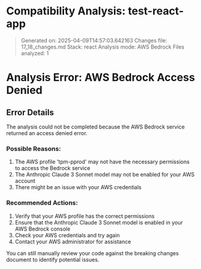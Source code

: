 # Compatibility Analysis: test-react-app
> Generated on: 2025-04-09T14:57:03.642163
> Changes file: 17_18_changes.md
> Stack: react
> Analysis mode: AWS Bedrock
> Files analyzed: 1


# Analysis Error: AWS Bedrock Access Denied

## Error Details
The analysis could not be completed because the AWS Bedrock service returned an access denied error.

### Possible Reasons:
1. The AWS profile 'tpm-pprod' may not have the necessary permissions to access the Bedrock service
2. The Anthropic Claude 3 Sonnet model may not be enabled for your AWS account
3. There might be an issue with your AWS credentials

### Recommended Actions:
1. Verify that your AWS profile has the correct permissions
2. Ensure that the Anthropic Claude 3 Sonnet model is enabled in your AWS Bedrock console
3. Check your AWS credentials and try again
4. Contact your AWS administrator for assistance

You can still manually review your code against the breaking changes document to identify potential issues.
